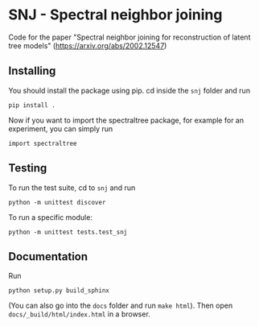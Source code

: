 # SNJ - Spectral neighbor joining 
Code for the paper "Spectral neighbor joining for reconstruction of latent tree models" (https://arxiv.org/abs/2002.12547)


## Installing
You should install the package using pip. cd inside the `snj` folder and run 
```
pip install .
```
Now if you want to import the spectraltree package, for example for an experiment, you can simply run
```
import spectraltree
```

## Testing
To run the test suite, cd to `snj` and run
```
python -m unittest discover
```
To run a specific module:
```
python -m unittest tests.test_snj
```

## Documentation
Run
```
python setup.py build_sphinx
```
(You can also go into the `docs` folder and run `make html`). Then open `docs/_build/html/index.html` in a browser.
